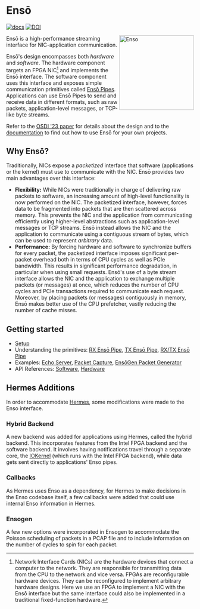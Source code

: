 # Ensō

[![docs](https://github.com/crossroadsfpga/enso/actions/workflows/docs.yml/badge.svg)](https://github.com/crossroadsfpga/enso/actions/workflows/docs.yml)
[![DOI](https://zenodo.org/badge/248301431.svg)](https://zenodo.org/badge/latestdoi/248301431)

<picture>
  <source media="(prefers-color-scheme: dark)" srcset="https://raw.githubusercontent.com/crossroadsfpga/enso/master/docs/assets/enso-white.svg">
  <source media="(prefers-color-scheme: light)" srcset="https://raw.githubusercontent.com/crossroadsfpga/enso/master/docs/assets/enso-black.svg">
  <img align="right" width="200" alt="Enso" src="./docs/assets/enso-black.svg">
</picture>

Ensō is a high-performance streaming interface for NIC-application communication.

Ensō's design encompasses both *hardware* and *software*. The hardware component targets an FPGA NIC[^1] and implements the Ensō interface. The software component uses this interface and exposes simple communication primitives called [Ensō Pipes](https://enso.cs.cmu.edu/primitives/rx_enso_pipe/). Applications can use Ensō Pipes to send and receive data in different formats, such as raw packets, application-level messages, or TCP-like byte streams.

Refer to the [OSDI '23 paper](https://www.usenix.org/conference/osdi23/presentation/sadok) for details about the design and to the [documentation](https://enso.cs.cmu.edu/) to find out how to use Ensō for your own projects.

[^1]: Network Interface Cards (NICs) are the hardware devices that connect a computer to the network. They are responsible for transmitting data from the CPU to the network and vice versa. FPGAs are reconfigurable hardware devices. They can be reconfigured to implement arbitrary hardware designs. Here we use an FPGA to implement a NIC with the Ensō interface but the same interface could also be implemented in a traditional fixed-function hardware.


## Why Ensō?

Traditionally, NICs expose a *packetized* interface that software (applications or the kernel) must use to communicate with the NIC. Ensō provides two main advantages over this interface:

- **Flexibility:** While NICs were traditionally in charge of delivering raw packets to software, an increasing amount of high-level functionality is now performed on the NIC. The packetized interface, however, forces data to be fragmented into packets that are then scattered across memory. This prevents the NIC and the application from communicating efficiently using higher-level abstractions such as application-level messages or TCP streams. Ensō instead allows the NIC and the application to communicate using a contiguous stream of bytes, which can be used to represent *arbitrary* data.
- **Performance:** By forcing hardware and software to synchronize buffers for every packet, the packetized interface imposes significant per-packet overhead both in terms of CPU cycles as well as PCIe bandwidth. This results in significant performance degradation, in particular when using small requests. Ensō's use of a byte stream interface allows the NIC and the application to exchange multiple packets (or messages) at once, which reduces the number of CPU cycles and PCIe transactions required to communicate each request. Moreover, by placing packets (or messages) contiguously in memory, Ensō makes better use of the CPU prefetcher, vastly reducing the number of cache misses.


## Getting started

- [Setup](https://enso.cs.cmu.edu/getting_started/)
- Understanding the primitives: [RX Ensō Pipe](https://enso.cs.cmu.edu/primitives/rx_enso_pipe/), [TX Ensō Pipe](https://enso.cs.cmu.edu/primitives/tx_enso_pipe/), [RX/TX Ensō Pipe](https://enso.cs.cmu.edu/primitives/rx_tx_enso_pipe/)
- Examples: [Echo Server](https://github.com/crossroadsfpga/enso/blob/master/software/examples/echo.cpp), [Packet Capture](https://github.com/crossroadsfpga/enso/blob/master/software/examples/capture.cpp), [EnsōGen Packet Generator](https://github.com/crossroadsfpga/enso/blob/master/software/examples/ensogen.cpp)
- API References: [Software](https://enso.cs.cmu.edu/software/), [Hardware](https://enso.cs.cmu.edu/hardware/)

## Hermes Additions
In order to accommodate [Hermes](https://github.com/kaajalbgupta/hermes), some modifications were made to the Enso interface.

### Hybrid Backend
A new backend was added for applications using Hermes, called the hybrid backend. This incorporates features from the Intel FPGA backend and the software backend. It involves having notifications travel through a separate core, the [IOKernel](https://github.com/kaajalbgupta/shinkansen_sw) (which runs with the Intel FPGA backend), while data gets sent directly to applications' Enso pipes.

### Callbacks
As Hermes uses Enso as a dependency, for Hermes to make decisions in the Enso codebase itself, a few callbacks were added that could use internal Enso information in Hermes.

### Ensogen
A few new options were incorporated in Ensogen to accommodate the Poisson scheduling of packets in a PCAP file and to include information on the number of cycles to spin for each packet.
